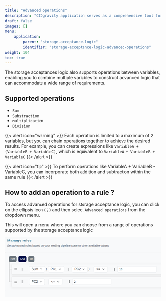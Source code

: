 ```yaml
---
title: "Advanced operations"
description: "CIDgravity application serves as a comprehensive tool for managing settings, clients, and the acceptance rules of pricing models"
draft: false
images: []
menu:
    application:
        parent: "storage-acceptance-logic"
        identifier: "storage-acceptance-logic-advanced-operations"
weight: 104
toc: true
---
```


The storage acceptances logic also supports operations between variables, enabling you to combine multiple variables to construct advanced logic that can 
accommodate a wide range of requirements.

## Supported operations

- `Sum`
- `Substraction`
- `Multiplication`
- `Division`

{{< alert icon="warning" >}}
Each operation is limited to a maximum of 2 variables, but you can chain operations together to achieve the desired results. For example, you can create expressions like `VariableA + (VariableB + VariableC)`, which is equivalent to `VariableA + VariableB + VariableC`
{{< /alert >}}

{{< alert icon="tip" >}}
To perform operations like VariableA + VariableB - VariableC, you can incorporate both addition and subtraction within the same rule
{{< /alert >}}

## How to add an operation to a rule ?

To access advanced operations for storage acceptance logic, you can click on the ellipsis icon (`⋮`) and then select `Advanced operations` from the dropdown menu. 

This will open a menu where you can choose from a range of operations supported by the storage acceptance logic

![Add advanced operation to a storage acceptance logic rule](add-advanced-operations.png)
